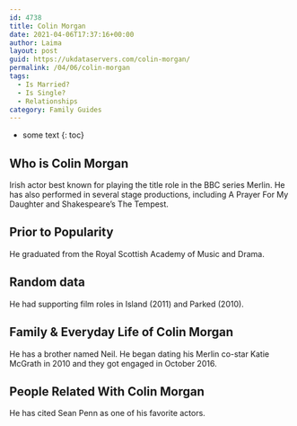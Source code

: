 ```yaml
---
id: 4738
title: Colin Morgan
date: 2021-04-06T17:37:16+00:00
author: Laima
layout: post
guid: https://ukdataservers.com/colin-morgan/
permalink: /04/06/colin-morgan
tags:
  - Is Married?
  - Is Single?
  - Relationships
category: Family Guides
---
```


* some text
{: toc}


## Who is Colin Morgan
                  
                  
                  
Irish actor best known for playing the title role in the BBC series Merlin. He has also performed in several stage productions, including A Prayer For My Daughter and Shakespeare&#8217;s The Tempest. 
                  
              
            
              
            
                
                
                
## Prior to Popularity
                  
                  
                  
He graduated from the Royal Scottish Academy of Music and Drama. 
                  
              
            
              
            
                
                
                
## Random data
                  
                  
                  
He had supporting film roles in Island (2011) and Parked (2010). 
                  
              
            
              
            
                
                
                
## Family & Everyday Life of Colin Morgan
                  
                  
                  
He has a brother named Neil. He began dating his Merlin co-star Katie McGrath in 2010 and they got engaged in October 2016.
                  
              
            
              
            
                
                
                
## People Related With Colin Morgan
                  
                  
                  
He has cited Sean Penn as one of his favorite actors. 
                  
              
            
              
            
                
              
            
              
              
            
            
              
            
          
          
          